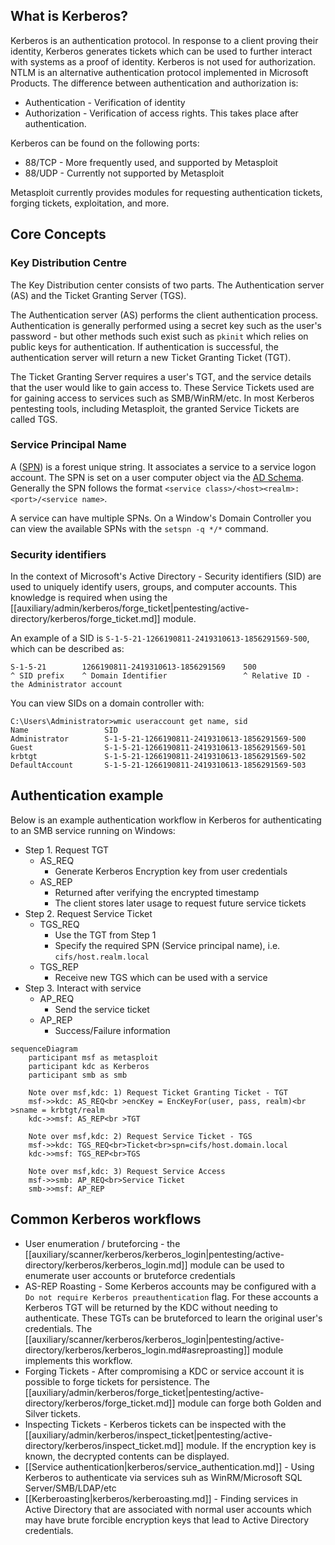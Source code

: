 ## What is Kerberos?

Kerberos is an authentication protocol. In response to a client proving their identity, Kerberos generates tickets which
can be used to further interact with systems as a proof of identity. Kerberos is not used for authorization. NTLM is an
alternative authentication protocol implemented in Microsoft Products. The difference between authentication and authorization is:

- Authentication - Verification of identity
- Authorization - Verification of access rights. This takes place after authentication.

Kerberos can be found on the following ports:

- 88/TCP - More frequently used, and supported by Metasploit
- 88/UDP - Currently not supported by Metasploit

Metasploit currently provides modules for requesting authentication tickets, forging tickets, exploitation, and more.

## Core Concepts

### Key Distribution Centre

The Key Distribution center consists of two parts. The Authentication server (AS) and the Ticket Granting Server (TGS).

The Authentication server (AS) performs the client authentication process. Authentication is generally performed using a
secret key such as the user's password - but other methods such exist such as `pkinit` which relies on public keys for authentication.
If authentication is successful, the authentication server will return a new Ticket Granting Ticket (TGT).

The Ticket Granting Server requires a user's TGT, and the service details that the user would like to gain access to. These
Service Tickets used are for gaining access to services such as SMB/WinRM/etc. In most Kerberos pentesting tools, including Metasploit, the granted
Service Tickets are called TGS.

### Service Principal Name

A ([SPN](https://learn.microsoft.com/en-us/openspecs/windows_protocols/ms-adts/cd328386-4d97-4666-be33-056545c1cad2)) is a forest unique string.
It associates a service to a service logon account. The SPN is set on a user computer object via the [AD Schema](https://learn.microsoft.com/en-us/windows/win32/adschema/a-serviceprincipalname).
Generally the SPN follows the format `<service class>/<host><realm>:<port>/<service name>`.

A service can have multiple SPNs. On a Window's Domain Controller you can view the available SPNs with the `setspn -q */*` command. 

### Security identifiers

In the context of Microsoft's Active Directory - Security identifiers (SID) are used to uniquely identify users, groups, and
computer accounts. This knowledge is required when using the [[auxiliary/admin/kerberos/forge_ticket|pentesting/active-directory/kerberos/forge_ticket.md]] module.

An example of a SID is `S-1-5-21-1266190811-2419310613-1856291569-500`, which can be described as:

```
S-1-5-21        1266190811-2419310613-1856291569    500
^ SID prefix    ^ Domain Identifier                 ^ Relative ID - the Administrator account
```

You can view SIDs on a domain controller with:

```
C:\Users\Administrator>wmic useraccount get name, sid
Name                 SID
Administrator        S-1-5-21-1266190811-2419310613-1856291569-500
Guest                S-1-5-21-1266190811-2419310613-1856291569-501
krbtgt               S-1-5-21-1266190811-2419310613-1856291569-502
DefaultAccount       S-1-5-21-1266190811-2419310613-1856291569-503
```

## Authentication example

Below is an example authentication workflow in Kerberos for authenticating to an SMB service running on Windows:

- Step 1. Request TGT
    - AS_REQ
        - Generate Kerberos Encryption key from user credentials
    - AS_REP
      - Returned after verifying the encrypted timestamp
      - The client stores later usage to request future service tickets
- Step 2. Request Service Ticket
    - TGS_REQ
        - Use the TGT from Step 1
        - Specify the required SPN (Service principal name), i.e. `cifs/host.realm.local`
    - TGS_REP
        - Receive new TGS which can be used with a service
- Step 3. Interact with service
    - AP_REQ
        - Send the service ticket
    - AP_REP
        - Success/Failure information

```mermaid
sequenceDiagram
    participant msf as metasploit
    participant kdc as Kerberos
    participant smb as smb

    Note over msf,kdc: 1) Request Ticket Granting Ticket - TGT
    msf->>kdc: AS_REQ<br >encKey = EncKeyFor(user, pass, realm)<br >sname = krbtgt/realm
    kdc->>msf: AS_REP<br >TGT

    Note over msf,kdc: 2) Request Service Ticket - TGS
    msf->>kdc: TGS_REQ<br>Ticket<br>spn=cifs/host.domain.local
    kdc->>msf: TGS_REP<br>TGS

    Note over msf,kdc: 3) Request Service Access
    msf->>smb: AP_REQ<br>Service Ticket
    smb->>msf: AP_REP
```

## Common Kerberos workflows

- User enumeration / bruteforcing - the [[auxiliary/scanner/kerberos/kerberos_login|pentesting/active-directory/kerberos/kerberos_login.md]] module can be used to enumerate user accounts or bruteforce credentials
- AS-REP Roasting - Some Kerberos accounts may be configured with a `Do not require Kerberos preauthentication` flag. For these accounts a Kerberos TGT will be returned by the KDC without needing to authenticate. These TGTs can be bruteforced to learn the original user's credentials. The [[auxiliary/scanner/kerberos/kerberos_login|pentesting/active-directory/kerberos/kerberos_login.md#asreproasting]] module implements this workflow.
- Forging Tickets - After compromising a KDC or service account it is possible to forge tickets for persistence. The [[auxiliary/admin/kerberos/forge_ticket|pentesting/active-directory/kerberos/forge_ticket.md]] module can forge both Golden and Silver tickets.
- Inspecting Tickets - Kerberos tickets can be inspected with the [[auxiliary/admin/kerberos/inspect_ticket|pentesting/active-directory/kerberos/inspect_ticket.md]] module. If the encryption key is known, the decrypted contents can be displayed.
- [[Service authentication|kerberos/service_authentication.md]] - Using Kerberos to authenticate via services suh as WinRM/Microsoft SQL Server/SMB/LDAP/etc
- [[Kerberoasting|kerberos/kerberoasting.md]] - Finding services in Active Directory that are associated with normal user accounts which may have brute forcible encryption keys that lead to Active Directory credentials.
